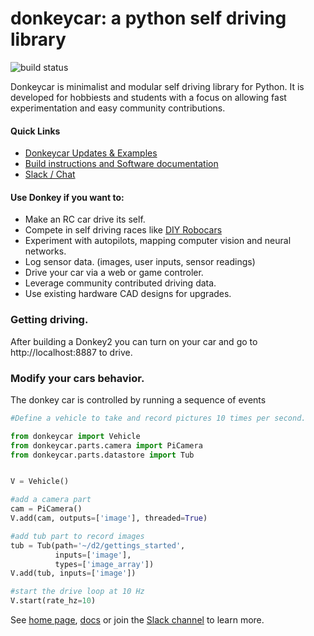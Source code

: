 # donkeycar: a python self driving library 

![build status](https://travis-ci.org/wroscoe/donkey.svg?branch=master)

Donkeycar is minimalist and modular self driving library for Python. It is 
developed for hobbiests and students with a focus on allowing fast experimentation and easy 
community contributions.  

#### Quick Links
* [Donkeycar Updates & Examples](http://donkeycar.com)
* [Build instructions and Software documentation](http://docs.donkeycar.com)
* [Slack / Chat](https://donkey-slackin.herokuapp.com/)

#### Use Donkey if you want to:
* Make an RC car drive its self.
* Compete in self driving races like [DIY Robocars](http://diyrobocars.com)
* Experiment with autopilots, mapping computer vision and neural networks.
* Log sensor data. (images, user inputs, sensor readings) 
* Drive your car via a web or game controler.
* Leverage community contributed driving data.
* Use existing hardware CAD designs for upgrades.

### Getting driving. 
After building a Donkey2 you can turn on your car and go to http://localhost:8887 to drive.

### Modify your cars behavior. 
The donkey car is controlled by running a sequence of events

```python
#Define a vehicle to take and record pictures 10 times per second.

from donkeycar import Vehicle
from donkeycar.parts.camera import PiCamera
from donkeycar.parts.datastore import Tub


V = Vehicle()

#add a camera part
cam = PiCamera()
V.add(cam, outputs=['image'], threaded=True)

#add tub part to record images
tub = Tub(path='~/d2/gettings_started', 
          inputs=['image'], 
          types=['image_array'])
V.add(tub, inputs=['image'])

#start the drive loop at 10 Hz
V.start(rate_hz=10)
```

See [home page](http://donkeycar.com), [docs](http://docs.donkeycar.com) 
or join the [Slack channel](http://www.donkeycar.com/community.html) to learn more.
